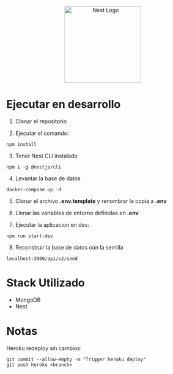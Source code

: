 <p align="center">
  <a href="http://nestjs.com/" target="blank"><img src="https://nestjs.com/img/logo-small.svg" width="200" alt="Nest Logo" /></a>
</p>

# Ejecutar en desarrollo

1. Clonar el repositorio

2. Ejecutar el comando:
```
npm install
```

3. Tener Nest CLI instalado
```
npm i -g @nestjs/cli
```

4. Levantar la base de datos
```
docker-compose up -d
```

5. Clonar el archivo __.env.template__ y renombrar la copia a __.env__

6. Llenar las variables de entorno definidas en __.env__

7. Ejecutar la aplicacion en dev:

```
npm run start:dev
```

8. Reconstruir la base de datos con la semilla
```
localhost:3000/api/v2/seed
```

# Stack Utilizado

* MongoDB
* Nest

# Notas
Heroku redeploy sin cambios:
```
git commit --allow-empty -m "Trigger heroku deploy"
git push heroku <branch>
```